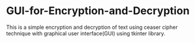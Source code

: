 # GUI-for-Encryption-and-Decryption
This is a simple encryption and decryption of text using ceaser cipher technique with graphical user interface(GUI) using tkinter library.
